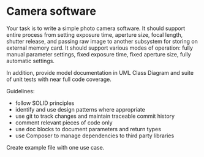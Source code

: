 # Camera software

Your task is to write a simple photo camera software.
It should support entire process from setting exposure time, aperture size,
focal length, shutter release, and passing raw image to another subsystem
for storing on external memory card. It should support various modes
of operation: fully manual parameter settings, fixed exposure time,
fixed aperture size, fully automatic settings.

In addition, provide model documentation in UML Class Diagram and suite of unit tests
with near full code coverage.

Guidelines:
- follow SOLID principles
- identify and use design patterns where appropriate
- use git to track changes and maintain traceable commit history
- comment relevant pieces of code only
- use doc blocks to document parameters and return types
- use Composer to manage dependencies to third party libraries

Create example file with one use case.
